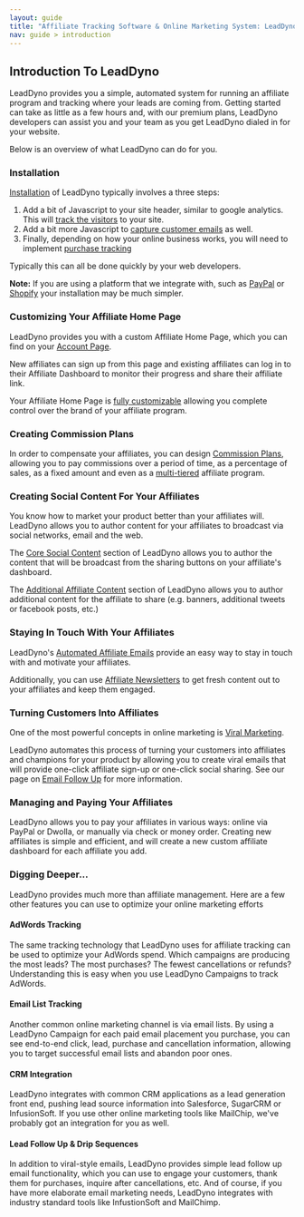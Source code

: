 ```yaml
---
layout: guide
title: "Affiliate Tracking Software & Online Marketing System: LeadDyno"
nav: guide > introduction
---
```


## Introduction To LeadDyno

LeadDyno provides you a simple, automated system for running an affiliate program and tracking where your leads
are coming from.  Getting started can take as little as a few hours and, with our premium plans, LeadDyno
developers can assist you and your team as you get LeadDyno dialed in for your website.

Below is an overview of what LeadDyno can do for you.

### Installation

[Installation](installation.html) of LeadDyno typically involves a three steps:

1. Add a bit of Javascript to your site header, similar to google analytics.  This will [track the
   visitors](installation.html#visitor_tracking) to your site.
2. Add a bit more Javascript to [capture customer emails](installation.html#lead_tracking) as well.
3. Finally, depending on how your online business works, you will need to implement
   [purchase tracking](installation.html#purchase_tracking)

Typically this can all be done quickly by your web developers.

<div class="alert alert-info">
  <strong>Note:</strong> If you are using a platform that we integrate with, such as
  <a href="paypal-integration-guide.html">PayPal</a> or
  <a href="shopify-integration-guide.html">Shopify</a>
  your installation may be much simpler.
</div>

### Customizing Your Affiliate Home Page

LeadDyno provides you with a custom Affiliate Home Page, which you can find on your
[Account Page](https://app.leaddyno.com/settings/account).

New affiliates can sign up from this page and existing affiliates can log in to their Affiliate Dashboard to monitor
their progress and share their affiliate link.

Your Affiliate Home Page is [fully customizable](customizing-your-affiliate-homepage.html) allowing you complete control over the
brand of your affiliate program.

### Creating Commission Plans

In order to compensate your affiliates, you can design [Commission Plans](affiliate-compensation-plan.html), allowing you to
pay commissions over a period of time, as a percentage of sales, as a fixed amount and even as a
[multi-tiered](http://en.wikipedia.org/wiki/Affiliate_marketing#Multi-tier_programs) affiliate program.

### Creating Social Content For Your Affiliates

You know how to market your product better than your affiliates will.  LeadDyno allows you to author content for
your affiliates to broadcast via social networks, email and the web.

The [Core Social Content](https://app.leaddyno.com/content) section of LeadDyno allows you to author the content that
will be broadcast from the sharing buttons on your affiliate's dashboard.

The [Additional Affiliate Content](https://app.leaddyno.com/content/affiliate_content) section of LeadDyno
allows you to author additional content for the affiliate to share (e.g. banners, additional tweets or facebook posts,
etc.)

### Staying In Touch With Your Affiliates

LeadDyno's [Automated Affiliate Emails](https://app.leaddyno.com/affiliate_emails) provide an easy way to stay in touch
with and motivate your affiliates.

Additionally, you can use [Affiliate Newsletters](https://app.leaddyno.com/affiliate_campaigns) to get fresh content
out to your affiliates and keep them engaged.

### Turning Customers Into Affiliates

One of the most powerful concepts in online marketing is [Viral Marketing](http://en.wikipedia.org/wiki/Viral_marketing).

LeadDyno automates this process of turning your customers into affiliates and champions for your product by allowing you
to create viral emails that will provide one-click affiliate sign-up or one-click social sharing. See our page on
[Email Follow Up](lead-follow-up-email-software.html) for more information.

### Managing and Paying Your Affiliates

LeadDyno allows you to pay your affiliates in various ways: online via PayPal or Dwolla, or manually via check or
money order.  Creating new affiliates is simple and efficient, and will create a new custom affiliate dashboard
for each affiliate you add.

### Digging Deeper...

LeadDyno provides much more than affiliate management.  Here are a few other features you can use to optimize your
 online marketing efforts

#### AdWords Tracking

The same tracking technology that LeadDyno uses for affiliate tracking can be used to optimize your AdWords spend.
Which campaigns are producing the most leads?  The most purchases?  The fewest cancellations or refunds?  Understanding
this is easy when you use LeadDyno Campaigns to track AdWords.

#### Email List Tracking

Another common online marketing channel is via email lists.  By using a LeadDyno Campaign for each paid email placement
you purchase, you can see end-to-end click, lead, purchase and cancellation information, allowing you to target
successful email lists and abandon poor ones.

#### CRM Integration

LeadDyno integrates with common CRM applications as a lead generation front end, pushing lead source information into
Salesforce, SugarCRM or InfusionSoft.  If you use other online marketing tools like MailChip, we've probably got an
integration for you as well.

#### Lead Follow Up &amp; Drip Sequences

In addition to viral-style emails, LeadDyno provides simple lead follow up email functionality, which you can use to
engage your customers, thank them for purchases, inquire after cancellations, etc.  And of course, if you have more
elaborate email marketing needs, LeadDyno integrates with industry standard tools like InfustionSoft and MailChimp.
